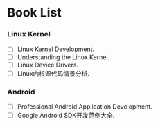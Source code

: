 # Book List
### Linux Kernel
- [ ] Linux Kernel Development.
- [ ] Understanding the Linux Kernel.
- [ ] Linux Device Drivers.
- [ ] Linux内核源代码情景分析.

### Android
- [ ] Professional Android Application Development.
- [ ] Google Android SDK开发范例大全.

